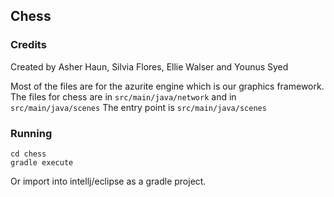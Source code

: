 ## Chess

### Credits
Created by Asher Haun, Silvia Flores, Ellie Walser and Younus Syed

Most of the files are for the azurite engine which is our graphics framework.
The files for chess are in `src/main/java/network`
and in `src/main/java/scenes`
The entry point is `src/main/java/scenes`

### Running

```
cd chess
gradle execute
```

Or import into intellj/eclipse as a gradle project.